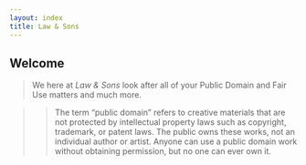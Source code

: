 ```yaml
---
layout: index
title: Law & Sons
---
```

 
## **Welcome**

> We here at *Law & Sons* look after all of your Public Domain and Fair Use matters and much more.
 
 <!--below taken from https://fairuse.stanford.edu/overview/public-domain/welcome/-->
 >> The term “public domain” refers to creative materials that are not protected by intellectual property laws such as copyright, 
 >> trademark, or patent laws. The public owns these works, not an individual author or artist. Anyone can use a public domain 
 >> work without obtaining permission, but no one can ever own it.
